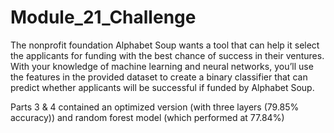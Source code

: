 # Module_21_Challenge

The nonprofit foundation Alphabet Soup wants a tool that can help it select the applicants for funding with the best chance of success in their ventures. With your knowledge of machine learning and neural networks, you’ll use the features in the provided dataset to create a binary classifier that can predict whether applicants will be successful if funded by Alphabet Soup.

Parts 3 & 4 contained an optimized version (with three layers (79.85% accuracy)) and random forest model (which performed at 77.84%)
